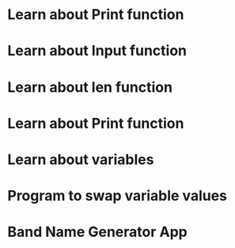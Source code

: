 # Learn about Print function
# Learn about Input function
# Learn about len function
# Learn about Print function
# Learn about variables
# Program to swap variable values
# Band Name Generator App